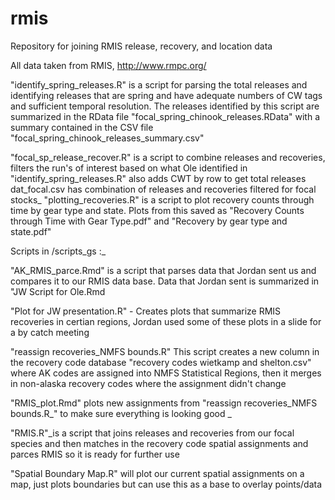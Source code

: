 # rmis
Repository for joining RMIS release, recovery, and location data

All data taken from RMIS, http://www.rmpc.org/ 


"identify_spring_releases.R" is a script for parsing the total releases and identifying releases that are spring and have adequate numbers of CW tags and sufficient temporal resolution. The releases identified by this script are summarized in the RData file "focal_spring_chinook_releases.RData" with a summary contained in the CSV file "focal_spring_chinook_releases_summary.csv"

"focal_sp_release_recover.R" is a script to combine releases and recoveries, filters the run's of interest based on what Ole identified in "identify_spring_releases.R" also adds CWT by row to get total releases
dat_focal.csv has combination of releases and recoveries filtered for focal stocks_ 
"plotting_recoveries.R" is a script to plot recovery counts through time by gear type and state. Plots from this saved as "Recovery Counts through Time with Gear Type.pdf" and "Recovery by gear type and state.pdf"


Scripts in /scripts_gs :_

"AK_RMIS_parce.Rmd" is a script that parses data that Jordan sent us and compares it to our RMIS data base. Data that Jordan sent is summarized in "JW Script for Ole.Rmd

"Plot for JW presentation.R" - Creates plots that summarize RMIS recoveries in certian regions, Jordan used some of these plots in a slide for a by catch meeting 

"reassign recoveries_NMFS bounds.R" This script creates a new column in the recovery code database "recovery codes wietkamp and shelton.csv" where AK codes are assigned into NMFS Statistical Regions, then it merges in non-alaska recovery codes where the assignment didn't change

"RMIS_plot.Rmd" plots new assignments from "reassign recoveries_NMFS bounds.R_" to make sure everything is looking good _

"RMIS.R"_is a script that joins releases and recoveries from our focal species and then matches in the recovery code spatial assignments and parces RMIS so it is ready for further use

"Spatial Boundary Map.R" will plot our current spatial assignments on a map, just plots boundaries but can use this as a base to overlay points/data 
